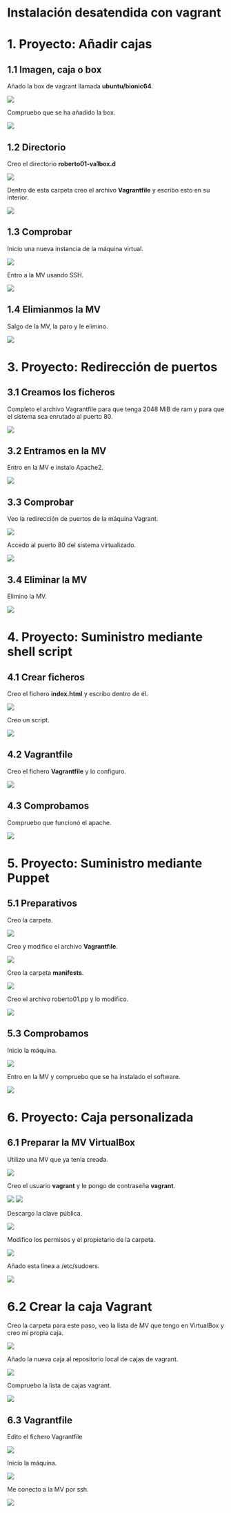 # Instalación desatendida con vagrant

# 1. Proyecto: Añadir cajas

## 1.1 Imagen, caja o box

Añado la box de vagrant llamada **ubuntu/bionic64**.

![](./img/01.png)

Compruebo que se ha añadido la box.

![](./img/02.png)

## 1.2 Directorio

Creo el directorio **roberto01-va1box.d**

![](./img/03.png)

Dentro de esta carpeta creo el archivo **Vagrantfile** y escribo esto en su interior.

![](img/04.png)

## 1.3 Comprobar

Inicio una nueva instancia de la máquina virtual.

![](img/05.png)

Entro a la MV usando SSH.

![](img/06.png)

## 1.4 Elimianmos la MV

Salgo de la MV, la paro y le elimino.

![](img/07.png)

# 3. Proyecto: Redirección de puertos

## 3.1 Creamos los ficheros

Completo el archivo Vagrantfile para que tenga 2048 MiB de ram y para que el sistema sea enrutado al puerto 80.

![](img/08.png)

## 3.2 Entramos en la MV

Entro en la MV e instalo Apache2.

![](img/09.png)

## 3.3 Comprobar

Veo la redirección de puertos de la máquina Vagrant.

![](img/10.png)

Accedo al puerto 80 del sistema virtualizado.

![](img/11.png)

## 3.4 Eliminar la MV

Elimino la MV.

![](img/12.png)

# 4. Proyecto: Suministro mediante shell script

## 4.1 Crear ficheros

Creo el fichero **index.html** y escribo dentro de él.

![](img/13.png)

Creo un script.

![](img/14.png)

## 4.2 Vagrantfile

Creo el fichero **Vagrantfile** y lo configuro.

![](img/15.png)

## 4.3 Comprobamos

Compruebo que funcionó el apache.

![](img/16.png)

# 5. Proyecto: Suministro mediante Puppet

## 5.1 Preparativos

Creo la carpeta.

![](img/17.png)

Creo y modifico el archivo **Vagrantfile**.

![](img/21.png)

Creo la carpeta **manifests**.

![](img/19.png)

Creo el archivo roberto01.pp y lo modifico.

![](img/20.png)

## 5.3 Comprobamos

Inicio la máquina.

![](img/22.png)

Entro en la MV y compruebo que se ha instalado el software.

![](img/23.png)

# 6. Proyecto: Caja personalizada

## 6.1 Preparar la MV VirtualBox

Utilizo una MV que ya tenía creada.

![](img/24.png)

Creo el usuario **vagrant** y le pongo de contraseña **vagrant**.

![](img/25.png) ![](img/26.png)

Descargo la clave pública.

![](img/27.png)

Modifico los permisos y el propietario de la carpeta.

![](img/28.png)

Añado esta línea a /etc/sudoers.

![](img/29.png)

# 6.2 Crear la caja Vagrant

Creo la carpeta para este paso, veo la lista de MV que tengo en VirtualBox y creo mi propia caja.

![](./img/30.png)

Añado la nueva caja al repositorio local de cajas de vagrant.

![](img/31.png)

Compruebo la lista de cajas vagrant.

![](img/32.png)

## 6.3 Vagrantfile

Edito el fichero Vagrantfile

![](img/33.png)

Inicio la máquina.

![](img/34.png)

Me conecto a la MV por ssh.

![](img/35.png)